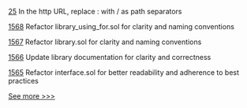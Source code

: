 
[25](https://github.com/hyperledger-labs/did-webs-resolver/pull/25) In the http URL, replace : with / as path separators

[1568](https://github.com/hyperledger/solang/pull/1568) Refactor library_using_for.sol for clarity and naming conventions

[1567](https://github.com/hyperledger/solang/pull/1567) Refactor library.sol for clarity and naming conventions

[1566](https://github.com/hyperledger/solang/pull/1566) Update library documentation for clarity and correctness

[1565](https://github.com/hyperledger/solang/pull/1565) Refactor interface.sol for better readability and adherence to best practices


[See more >>>](https://start-here.hyperledger.org/pull-requests)
